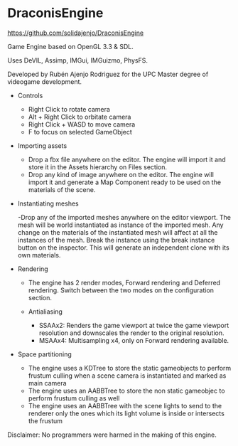 # DraconisEngine

https://github.com/solidajenjo/DraconisEngine

Game Engine based on OpenGL 3.3 & SDL.

Uses DeVIL, Assimp, IMGui, IMGuizmo, PhysFS.

Developed by Rubén Ajenjo Rodriguez for the UPC Master degree of videogame development.

- Controls

  - Right Click to rotate camera
  - Alt + Right Click to orbitate camera
  - Right Click + WASD to move camera
  - F to focus on selected GameObject
  
- Importing assets

  - Drop a fbx file anywhere on the editor. The engine will import it and store it in the Assets hierarchy on Files section.
  - Drop any kind of image anywhere on the editor. The engine will import it and generate a Map Component ready to be used on the materials of the scene.
  
- Instantiating meshes

  -Drop any of the imported meshes anywhere on the editor viewport. The mesh will be world instantiated as instance of the imported mesh. Any change on the materials of the instantiated mesh will affect at all the instances of the mesh. Break the instance using the break instance button on the inspector. This will generate an independent clone with its own materials.

- Rendering

  - The engine has 2 render modes, Forward rendering and Deferred rendering. Switch between the two modes on the configuration section.
  
  - Antialiasing
  
    - SSAAx2: Renders the game viewport at twice the game viewport resolution and downscales the render to the original resolution.
    - MSAAx4: Multisampling x4, only on Forward rendering available.
    
- Space partitioning

  - The engine uses a KDTree to store the static gameobjects to perform frustum culling when a scene camera is instantiated and marked as main camera
  - The engine uses an AABBTree to store the non static gameobjec to perform frustum culling as well
  - The engine uses an AABBTree with the scene lights to send to the renderer only the ones which its light volume is inside or intersects the frustum
    
  

Disclaimer: No programmers were harmed in the making of this engine.
